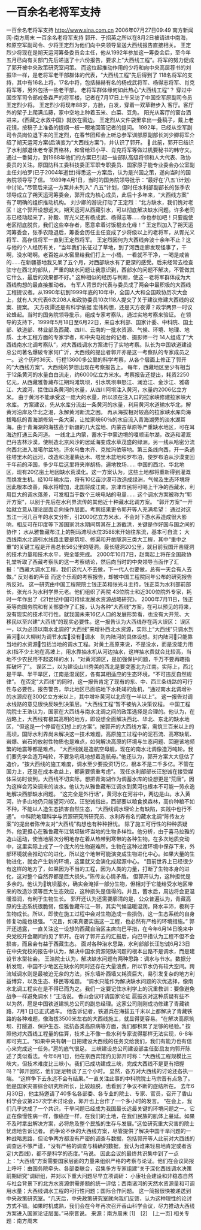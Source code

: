 # 一百余名老将军支持

一百余名老将军支持
http://www.sina.com.cn 2006年07月27日09:49 南方新闻网-南方周末
一百余名老将军支持
郭开、于招英之所以在8月2日被请进中南海，和原空军副司令、少将王定烈为他们向中央领导呈送大西线报告直接相关。
王定烈少将现在是朔天运河筹备委员会主任，他从1992年参加这一筹委会后，至今年
五月已向有关部门先后递送了十六份报告，要求上“大西线工程”。将军的努力促成了郭开被中央政策研究室问策。
而这位起推动作用的少将和向中央高层荐书的刘振华一样，是老将军老干部群体的代表，“大西线工程”先后得到了 118名将军的支持，其中有16名上将，17名中将，包括赫赫有名的杨成武将军、杨得志将军、肖克将军等，另外包括一些老干部。
老将军群体缘何如此热心“大西线工程”？
穿过中国空军司令部戒备森严的将军楼，记者在7月17日上午采访了中国空军原副司令员王定烈少将。
王定烈少将现年88岁，方脸，白发，穿着一双草鞋步入
客厅。客厅外的架子上爬满瓜藤，家中空地上种着玉米、白菜、豆角。
阳光从客厅的窗台洒进来，《西藏之水救中国》就放在窗边。
王定烈从文件袋里拿出一叠稿子，戴上老花镜，按稿子上准备的提纲一板一眼地回答记者的提问。
1992年，已经从空军副司令员岗位退下来的王定烈，在春节团拜会上听总参军训部原副部长刘少卿将军介绍了朔天运河方案(后演变为“大西线方案”)，并认识了郭开。

此前，郭开已结识了水利部退休老专家贾格林，和曾给邓小平、肖克将军等做过机要秘书的韩守文。
通过一番努力，到1988年他们的方案已引起一些部队高级将领和人大代表、政协委员的关注。原国防科工委科技委正军职专职委员、国家原子能专业委会办公室副主任刘柏罗(已于2004年逝世)得悉这一方案后，认为是兴国之策，遂向当时的国务院领导写了信。
1989年4月1日，当时的国务院领导批示：“最好在‘八五’(计划)中讨论。”尽管后来这一方案并未列入“ 八五”计划，但时任水利部副部长的张季农领导成立了朔天运河筹委会，郭开成为核心成员，此后十多年来，“大西线方案” 有了明确的组织推动机构。
刘少卿的游说打动了王定烈：“北方缺水，我们愧对老区！这个郭开设想远大，朔天运河从西藏引水，可以彻底解决缺水问题。许多老同志已经动起来了，孙毅、胥光义还有杨成武、杨得志等……你也参加吧！只要能使老区彻底脱贫，我们这些幸存者，愿意拿着讨饭棍去化缘！”
王定烈加入了朔天运河筹委会，张季农隐退后，筹委会历任主任变成了少将级以上的老将军，从胥光义将军、高存信将军一直到王定烈将军。
王定烈因何为大西线奔波十余年不止？这与他的个人经历有关，“当年我们长征过了草地，到了河西走廊发现怪事了，干啊，没水喝啊。老百姓从水窖里给我们打上一小桶，一看就不干净，一喝是咸苦的……在新疆基地我又呆了五个月，对西部缺水有了更深的感受。后来经常去检查驻守在西北的部队，严重的缺水问题让我意识到，西部水的问题不解决，不管做其它什么，最后的效果都不好。”
这种相似的经历与判断，使这一老将军群体成为大西线构想的最直接推动者。
有军人背景的代表与委员成了两会中最积极的大西线工程提议者。从1990年初到1999年底的10年中，全国人大和全国政协历次大会上，就有人大代表6次208人和政协委员10次118人提交了关于建议修建大西线的议案、提案。
天方夜谭还是有科学依据
宏伟构想，还是天方夜谭？政学两界一时议论蜂起。当时的国务院领导批示，组成专家考察队，通过实地考察来验证。
在领导的支持下，1999年5月18日至6月22日，来自水利部、国家计委、中科院、国土部、铁道部、林业部及西藏、四川、云南的一批水资源、气候、环境、地理、地质、土木工程方面的专家学者，和中央电视台的记者、摄影师一行 14人组成了“大西线南水北调考察队”，对大西线调水方案进行了实地考察。队长为中国铁道建设总公司著名爆破专家何广沂，大西线的提出者郭开亦是这一考察队的专家成员之一。
这个历时36天、行程13600多公里的科学考察，从各个层面上修正了郭开的“大西线方案”。大西线的梦想出现在考察报告上。
每年，西藏地区至少有相当于12条黄河的水量白白流走，约6000亿立方米水。考察报告还提出，耗资2250 亿元，从西藏雅鲁藏布江朔玛滩筑坝，引水筑坝串怒江、澜沧江、金沙江、雅砻江、大渡河，拦住四条黄河的水量，从四川阿坝注入黄河，水量约2006亿立方米。
由于黄河不能承受这一庞大的水量，所以须在注入口的拉家峡修建拉家峡大水库。
方案建议，先从水库分流出一条黄河的水量，利用黄河水道输水华北，解黄河沿岸及华北之渴，永解黄河断流之困。
再从海拔相对较高的拉家峡水库向海拔略低的青海湖修筑一条大渠，让拉家峡60％的水自流入青海湖旁的淡水湖耳海。由于青海湖的海拔高于新疆的几大盆地、内蒙古草原等严重缺水地区，可在耳海边打通三条河道。
一线北上内蒙，蓄水于中蒙边境的嗄顺诺尔湖，改造和灌溉巴丹吉林沙漠，使制造北京风沙的居延海变成水草茂盛的绿洲。另一线从哈密分流向西北进入准噶尔盆地，济水乌鲁木齐、克拉玛依等地。第三条线向西，开一条通往塔里木的运河，改造和浇灌柴达木、塔里木盆地和罗布泊，使罗布泊从沙漠变回千年前的泽国，多少年后这里将夹岸胡杨，遍地牧场……
中国的西北、华北地区，现有20亿亩土地因缺水荒漠化。这一方案认为，这些土地都将重新得到灌溉而焕发生机。经10年输水后，将有10亿亩沙漠可改造成绿洲，气候及生态环境将因此根本改善，降水将增加，北国将成江南。京津市民将可喝上干净的西藏水，利用巨大的调水落差，可发相当于数个三峡电站的电量……
这个调水方案被称为“郭开方案”，以别于先后在水利界流传的其他近十种藏水北调方案。
“郭开方案”一开始就立意从理论层面走向操作层面。考察结果更令郭开等人充满希望：
通过对这五江一河几百年的水文分析，引2000亿立方米水，不会对下游水系造成很大影响，相反可在印度等下游国家洪水期间帮其在上游截洪，关键是作好国与国之间的协作；
水从雅鲁藏布江上的朔玛滩坝水位3588米开始往东流，基本可自流；
大西线南水北调引水线路主要是筑坝、修渠和开凿隧洞三类大工程，其中“重中之重”的关键工程是开凿总长56公里的隧洞。最长隧洞20公里，就目前我国开凿隧洞的技术力量和技术水平，完全能完成。
2000年10月7日，赵南起上将在全国政协礼堂听取了西藏考察队的这一考察结论，然后向当时的中央领导当面作了汇报：“西藏大调水工程，我们这代人不去做，下一代人也要做，总有一天会有人去做。”
反对者的声音
而这个乐观的考察报告，却被中国工程院同年公布的研究报告所反对。
这一研究由中国工程院院士钱正英和张光斗主持，钱正英为水利部前部长，张光斗为水利学界元老。他们组织了两院 43位院士和近300位院外专家，耗时一年作出了《21世纪中国可持续发展水资源战略研究》。
2000年7月11日，钱正英等向国务院和有关部委作了汇报，认为各种“大西线”方案，在可以预见的将来，没有现实的技术可行性。就我国未来16亿人口的发展形势看，也没有大开荒、大移民以至兴建“大西线”的现实必要性。这一报告认为大西线存在两大误区：
误区一，以为必须以南水北调的“大西线”来增补西北水资源，实际上“大西线”只调水到黄河以大柳树为调节水库没有调水　到内陆河的具体设想。对内陆河只能靠当地的水资源包括当地的调水工程。对黄土高原来说，不是没水，而是没能力用水(指不少土地在高坡上，用水靠抽水机从河边抽水，这样抽水费就会比较高，当地不少农民用不起这样的水 )，“对黄河源区，是加强保护问题，千万不要再瞎指挥破坏了”。
误区二，以为建设山川秀美的西北是要变塞北为江南。实际上，西北是干旱、半干旱区，江南是湿润区，各有其相适应的生态环境，“不可违反自然规律”。
在否定“大西线”的同时，这一报告肯定了现有的东、中、西三条线路的可行性与必要性。报告警告，华北地区已面临地下水耗竭的危机，“通过南水北调增补的水源应在300亿立方米以上，其中增补黄河以北应在一半以上”。
这一报告对调水线路的意见很快反映到决策层。“大西线工程”暂不被纳入决策议程。
中国工程院院士王浩认为，国家在大西线与南水北调之间的政策选择是合理的。他认为，在战略上，大西线有极其高明的地方，即设想全面解决西北、华北、东北的缺水地区，“但这是一个停留在幻想上的方案”。按郭开的大西线方案，需筑三百米以上的高坝，国际水利界尚未解决这一技术难题，高原施工过程中的泥石流、高寒缺氧、岩爆、岩石的放射性物质也是难点，如何解决高原的环境与生态问题、回避该地频繁的地震等都是难点。
“大西线就是造航空母舰，现在的南水北调像造万吨轮。我们要先学会造万吨轮，不要急吼吼地想着造航母。”他还认为，郭开方案大大低估了造价，“按大西线的施工难度，调水至少要投资1万亿，根本不是二千多亿。不管在国力上，还是在成本收益上，都需要慎重考虑”。
现任水利部部长汪恕诚在接受媒体采访时谈到，大西线不切实际，想把青海湖作为调蓄水库的设想更是“荒唐”，因为这样会污染调来的淡水。他认为从雅鲁藏布江调水到黄河也根本不可能一劳永逸地解决西部缺水问题。
“这完全是外行话”，黄河水在河谷中，两边是山。水入黄河，许多山地仍只能望河兴叹。汪恕诚指出，西部要以粮食换森林，高价种粮不如不种，不能以人造生态损害自然生态，“大西线调水理论上有缺陷，实践中也行不通”。
中科院地理科学与资源研究所研究员、水利界有名的藏水北调“陈传友方案”的提出者陈传友对“大西线”构想也有种种担忧。
除了施工可行性的种种质疑外，他更担心在雅鲁藏布江筑坝破坏当地的生物多样性。他分析，由于喜马拉雅的造山运动，使当地层次分明地存在着从热带到寒带的各种生物。在多次地质变动中，这里实际上成了一个庞大的生物避难所。生物在这种过渡环境中保存下来，外部环境就会推动它的进化，所以这个地带可能演变成生物进化中心。如果大量的生物进化，就会产生新的环境，这里就又会演化成起源中心。
“目前世界上已经很少有这样的地方了，如果因为不当的工程，因为人类的力量，打断了生物本身的进化，这对整个自然界都是巨大损失。”陈传友心情矛盾。
但郭开认为，这种担忧是多余的。他认为筑坝蓄水，确实会淹掉一部分生物，但相对于它能给受水地区带来的改造沙漠等巨大生态效应，这种损失是值得的。并且，蓄水后，周边将会更温暖湿润，有利于生物生长。
郭开还认为还需要廓清的是，公众普遍认为，青藏高原的生态系统很脆弱，但雅鲁藏布江一带，其实气候温暖湿润，降水丰沛，极利于生物成长。所以，即使在施工过程中会对生物造成一些损伤，这一生态系统的自身修复功能也极强。
“况且，如果真要实施这一工程，也必然有严格的环境措施。”
郭开还透露，一直关注这一设想的西藏自治区主席向巴平措，在今年6月14日晚来中央党校开会期间约见了郭开。在听了郭开去的汇报后，向巴平措认为工程不但不会损害，而且会有益于西藏生态。
面对各种治水思路，水利部部长汪恕诚6月23日在中央党校的报告中认为，解决中国水资源短缺问题的根本出路不是调水，而是建设节水型社会。
王浩院士认为，解决缺水问题有两种思路：调水与节水。数据分析发现，中国不少地区在缺水的同时还存在大量浪费，所以节水仍有较大空间。跨流域调水则是最被迫无奈的方法，拆东墙补西墙又耗资巨大，易引发复杂的地方利益博弈，以及生态、移民等难题。
“调水只能作为解决缺水问题的次优选择，像南水北调工程实在是不得已而为之。我们一定要记住水利学上的沉重教训：要像避免战争一样避免调水！”王浩说。
香山会议吁请国家论证
扈振衣对这种质疑有些不以为然，扈是中国铁道建筑总公司的副总经理。这家公司刚刚成功修建了青藏铁路，7月1 日已正式通车。
他告诉记者，铁道兵在海拔五千米以上都解决了青藏铁路的各种难题，像海拔3500米左右的大西线施工，就显得更容易。“在解决高原筑坝、打隧道、保护生态、抵抗各类高原病等方面，我们都积累了足够的经验。”
按照他对大西线工程量的估算，技术上不像一些水利专家说得那样无法实现，6-8年即可完工。“如果中央有朝一日把建设大西线的任务交给我们，我们有能力也有信心来完成这一任务。”扈的底气很足。
三峡建设总公司建设部主任彭启友向郭开陈述了类似看法。今年6月1日，他在京西宾馆约见郭开时称：“大西线工程规模比三峡大，但技术难度比三峡小。我们已成功建成三峡，完成大西线不是更有把握吗？”郭开回忆，他们足足畅谈了三个小时。
显然，各方对大西线的讨论还各执一端。
“这样争下去永远不会有结果。”一直关注此事的中科院院士马宗晋有点急了。他是国家灾害综合研究所所长，比较超脱，也看到了争议不断的症结所在。
去年6月30日，他主持邀请了40多名各部委、各专业的院士、专家、官员，召开了香山科学会议第257次学术讨论会，郭开也上台作了一个多小时的发言。
“在会上，我们几乎达成了一个共识，干旱问题已经成为我国最长远最关键的环境问题之一。它正在像慢性病一样，像癌症一样，在我们的土地，在我们民族的肌体上蔓延。如果不及时拿出解决方案，必将危及整个民族的生存与发展。”这位研究重大灾害的院士忧虑地告诉记者。
而争论不休的大西线方案，尽管提供了解决中国干旱问题的一种战略思路，但论争两方都没有严密的调查与数据，包括郭开等人此前对大西线的调查远不够严谨，“没有严格的调查与精确的数据，我认为谁来轻易地肯定或者否定(大西线)，都不是科学的态度。”马说。
因此会议的最终共识集中到了一点上：“大西线”方案需要国家层面的力量来组织严格的考察与论证。他们在会议简报上呼吁：由国务院牵头、各部委联合，召集多方专家组建“关于深化西线调水决策前期研究”调研组，并对以下重大问题尽早立项调研：
小康社会建设和非稳态自然与社会背景下的北方水资源供需差额的统一评估；西南诸河的天然水资源量和可调用水量；大西线调水工程的可行性问题；国际合作问题。
这一简报很快被递送到中央政策研究室。“几天后，中央政策研究室就向我们反馈，认为这种理性的论讨方式不错。如果时机成熟，我们会在今年再次召开香山科学会议，尽力推动大西线方案进入国家论证层面。”马宗晋说。 来源：南方周末
[1]　[2]　[上一页]
相关专题：南方周末 

